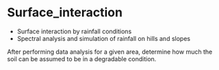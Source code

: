 # Surface_interaction
- Surface interaction by rainfall conditions
- Spectral analysis and simulation of rainfall on hills and slopes


After performing data analysis for a given area, determine how much the soil can be assumed to be in a degradable condition. 
